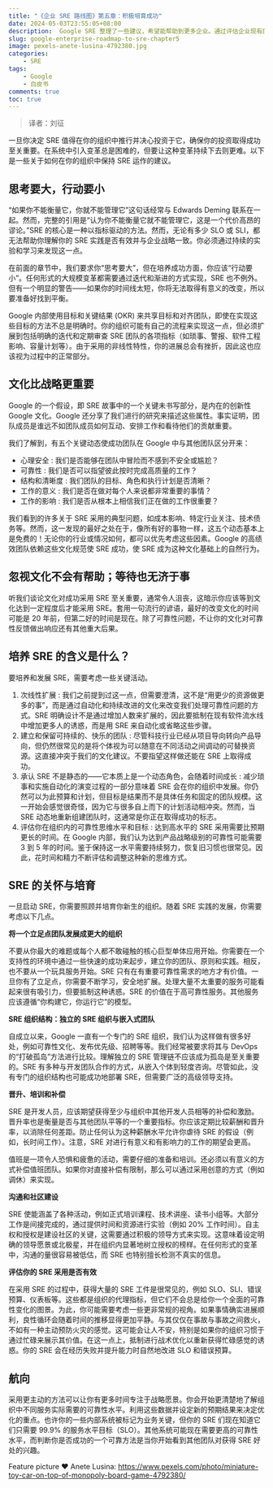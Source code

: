 ```yaml
---
title: "《企业 SRE 路线图》第五章：积极培育成功"
date: 2024-05-03T23:55:05+08:00
description:  Google SRE 整理了一些建议，希望能帮助到更多企业。通过评估企业现有的环境、设定合理的预期，并确保企业朝着正确的方向迈出正确的步伐，企业可以从评估 SRE的原则和实践，从评估SRE在组织中的运作方式开始。
slug: google-enterprise-roadmap-to-sre-chapter5
image: pexels-anete-lusina-4792380.jpg
categories:
    - SRE
tags:
    - Google
    - 白皮书
comments: true
toc: true
---
```



>译者：刘征

一旦你决定 SRE 值得在你的组织中推行并决心投资于它，确保你的投资取得成功至关重要。在系统中引入变革总是困难的，但要让这种变革持续下去则更难。以下是一些关于如何在你的组织中保持 SRE 运作的建议。

## 思考要大，行动要小

“如果你不能衡量它，你就不能管理它”这句话经常与 Edwards Deming 联系在一起。然而，完整的引用是“认为你不能衡量它就不能管理它，这是一个代价高昂的谬论。”SRE 的核心是一种以指标驱动的方法。然而，无论有多少 SLO 或 SLI，都无法帮助你理解你的 SRE 实践是否有效并与企业战略一致。你必须通过持续的实验和学习来发现这一点。

在前面的章节中，我们要求你“思考要大”，但在培养成功方面，你应该“行动要小”。任何形式的大规模变革都需要通过迭代和渐进的方式实现，SRE 也不例外。但有一个明显的警告——如果你的时间线太短，你将无法取得有意义的改变，所以要准备好找到平衡。

Google 内部使用目标和关键结果 (OKR) 来共享目标和对齐团队，即使在实现这些目标的方法不总是明确时。你的组织可能有自己的流程来实现这一点，但必须扩展到包括明确的迭代和定期审查 SRE 团队的各项指标（如琐事、警报、软件工程影响、容量计划等）。由于采用的非线性特性，你的进展总会有挫折，因此这也应该视为过程中的正常部分。

## 文化比战略更重要

Google 的一个假设，即 SRE 故事中的一个关键未书写部分，是内在的创新性 Google 文化。Google 还分享了我们进行的研究来描述这些属性。事实证明，团队成员是谁远不如团队成员如何互动、安排工作和看待他们的贡献重要。

我们了解到，有五个关键动态使成功团队在 Google 中与其他团队区分开来：

- 心理安全 : 我们是否能够在团队中冒险而不感到不安全或尴尬？
- 可靠性 : 我们是否可以指望彼此按时完成高质量的工作？
- 结构和清晰度 : 我们团队的目标、角色和执行计划是否清晰？
- 工作的意义 : 我们是否在做对每个人来说都非常重要的事情？
- 工作的影响 : 我们是否从根本上相信我们正在做的工作很重要？

我们看到的许多关于 SRE 采用的典型问题，如成本影响、特定行业关注、技术债务等。然而，这一发现的最好之处在于，像所有好的事物一样，这五个动态基本上是免费的！无论你的行业或情况如何，都可以优先考虑这些因素。Google 的高绩效团队依赖这些文化规范使 SRE 成功，使 SRE 成为这种文化基础上的自然行为。

## 忽视文化不会有帮助；等待也无济于事

听我们谈论文化对成功采用 SRE 至关重要，通常令人沮丧，这暗示你应该等到文化达到一定程度后才能采用 SRE。套用一句流行的谚语，最好的改变文化的时间可能是 20 年前，但第二好的时间是现在。除了可靠性问题，不让你的文化对可靠性反馈做出响应还有其他重大后果。

## 培养 SRE 的含义是什么？

要培养和发展 SRE，需要考虑一些关键活动。

1. 次线性扩展 : 我们之前提到过这一点，但需要澄清，这不是“用更少的资源做更多的事”，而是通过自动化和持续改进的文化来改变我们处理可靠性问题的方式。SRE 明确设计不是通过增加人数来扩展的，因此要抵制在现有软件流水线中增加更多人的诱惑，而是用 SRE 来自动化或省略这些步骤。
2. 建立和保留可持续的、快乐的团队 : 尽管科技行业已经从项目导向转向产品导向，但仍然很常见的是将个体视为可以随意在不同活动之间调动的可替换资源。这直接冲突于我们的文化建议。不要指望这样做还能在 SRE 上取得成功。
3. 承认 SRE 不是静态的——它本质上是一个动态角色，会随着时间成长 : 减少琐事和实施自动化的演变过程的一部分意味着 SRE 会在你的组织中发展。你仍然可以为此预算和计划，但目标是结果而不是具体任务和固定的团队规模。这一开始会感觉很奇怪，因为它与很多自上而下的计划活动相冲突。然而，当 SRE 动态地重新组建团队时，这通常是你正在取得成功的标志。
4. 评估你在组织内的可靠性思维水平和目标 : 达到高水平的 SRE 采用需要比预期更长的时间。在 Google 内部，我们认为达到产品战略级别的可靠性可能需要 3 到 5 年的时间。鉴于保持这一水平需要持续努力，恢复旧习惯也很常见。因此，花时间和精力不断评估和调整这种新的思维方式。

## SRE 的关怀与培育

一旦启动 SRE，你需要照顾并培育你新生的组织。随着 SRE 实践的发展，你需要考虑以下几点。

**将一个立足点团队发展成更大的组织**

不要从你最大的难题或每个人都不敢碰触的核心巨型单体应用开始。你需要在一个支持性的环境中通过一些快速的成功来起步，建立你的团队、原则和实践。相反，也不要从一个玩具服务开始。SRE 只有在有重要可靠性需求的地方才有价值。一旦你有了立足点，你需要不断学习，安全地扩展。处理大量不太重要的服务可能看起来很有吸引力，但要抵制这种诱惑。SRE 的价值在于高可靠性服务。其他服务应该遵循“你构建它，你运行它”的模型。

**SRE 组织结构：独立的 SRE 组织与嵌入式团队**

自成立以来，Google 一直有一个专门的 SRE 组织，我们认为这样做有很多好处，例如可靠性文化、发布优先级、招聘等等。我们经常被要求将其与 DevOps 的“打破孤岛”方法进行比较。理解独立的 SRE 管理链不应该成为孤岛是至关重要的。SRE 有多种与开发团队合作的方式，从嵌入个体到轻度咨询。尽管如此，没有专门的组织结构也可能成功地部署 SRE，但需要广泛的高级领导支持。

**晋升、培训和补偿**

SRE 是开发人员，应该期望获得至少与组织中其他开发人员相等的补偿和激励。晋升率也是衡量是否与其他团队平等的一个重要指标。你应该定期比较薪酬和晋升率，以消除任何差距。防止任何认为这种薪酬水平允许你虐待 SRE 的假设（例如，长时间工作）。注意，SRE 对进行有意义和有影响力的工作的期望会更高。

值班是一项令人恐惧和疲惫的活动，需要仔细的准备和培训。还必须以有意义的方式补偿值班团队。如果你对直接补偿有限制，那么可以通过采用创意的方式（例如调休）来实现。

**沟通和社区建设**

SRE 使能涵盖了各种活动，例如正式培训课程、技术讲座、读书小组等。大部分工作是间接完成的，通过提供时间和资源进行实验（例如 20% 工作时间）。自主权和授权是建设社区的关键，这需要通过积极的领导方式来实现。这意味着设定明确的领导愿景或北极星，并在组织内显著地树立授权的榜样。在任何形式的变革中，沟通的量很容易被低估，而 SRE 也特别擅长检测不真实的信息。

**评估你的 SRE 采用是否有效**

在采用 SRE 的过程中，获得大量的 SRE 工件是很常见的，例如 SLO、SLI、错误预算、仪表板等。这些都是组织的代理指标，但它们不会总是给你一个全面的可靠性变化的图景。为此，你可能需要考虑一些更非常规的视角。如果事情确实进展顺利，良性循环会随着时间的推移显得更加平静。与其仅仅在事故与事故之间救火，不如有一种主动预防火灾的感觉。这可能会让人不安，特别是如果你的组织习惯于通过忙碌来展示其价值。在这一点上，抵制进行战术优化以重新获得忙碌感觉的诱惑。你的 SRE 会在经历失败并提升能力时自然地改进 SLO 和错误预算。

## 航向

采用更主动的方法可以让你有更多时间专注于战略愿景。你会开始更清楚地了解组织中不同服务实际需要的可靠性水平。利用这些数据并设定新的预期结果来决定优化的重点。也许你的一些内部系统被标记为业务关键，但你的 SRE 们现在知道它们只需要 99.9% 的服务水平目标（SLO）。其他系统可能现在需要更高的可靠性水平，而判断你是否成功的一个可靠方法是当你开始看到其他团队对获得 SRE 好处的兴趣。

Feature picture ❤️ Anete Lusina: <https://www.pexels.com/photo/miniature-toy-car-on-top-of-monopoly-board-game-4792380/>
